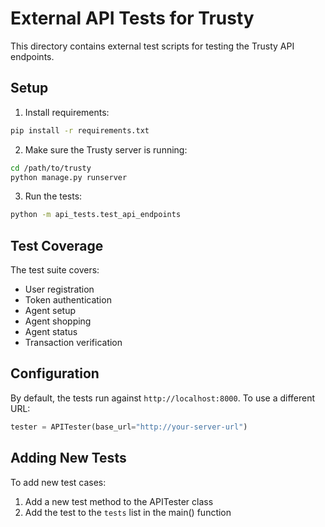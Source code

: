 # External API Tests for Trusty

This directory contains external test scripts for testing the Trusty API endpoints.

## Setup

1. Install requirements: 
```bash
pip install -r requirements.txt
```

2. Make sure the Trusty server is running:
```bash
cd /path/to/trusty
python manage.py runserver
```

3. Run the tests:
```bash
python -m api_tests.test_api_endpoints
```

## Test Coverage

The test suite covers:
- User registration
- Token authentication
- Agent setup
- Agent shopping
- Agent status
- Transaction verification

## Configuration

By default, the tests run against `http://localhost:8000`. To use a different URL:

```python
tester = APITester(base_url="http://your-server-url")
```

## Adding New Tests

To add new test cases:
1. Add a new test method to the APITester class
2. Add the test to the `tests` list in the main() function